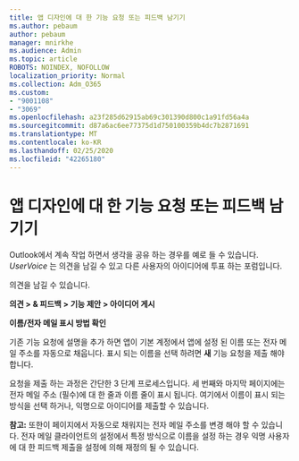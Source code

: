 ```yaml
---
title: 앱 디자인에 대 한 기능 요청 또는 피드백 남기기
ms.author: pebaum
author: pebaum
manager: mnirkhe
ms.audience: Admin
ms.topic: article
ROBOTS: NOINDEX, NOFOLLOW
localization_priority: Normal
ms.collection: Adm_O365
ms.custom:
- "9001108"
- "3069"
ms.openlocfilehash: a23f285d62915ab69c301390d800c1a91fd56a4a
ms.sourcegitcommit: d87a6ac6ee77375d1d750100359b4dc7b2871691
ms.translationtype: MT
ms.contentlocale: ko-KR
ms.lasthandoff: 02/25/2020
ms.locfileid: "42265180"
---
```

# <a name="leave-a-feature-request-or-feedback-on-app-design"></a>앱 디자인에 대 한 기능 요청 또는 피드백 남기기

Outlook에서 계속 작업 하면서 생각을 공유 하는 경우를 예로 들 수 있습니다. *UserVoice* 는 의견을 남길 수 있고 다른 사용자의 아이디어에 투표 하는 포럼입니다.  

의견을 남길 수 있습니다. 

**의견 > & 피드백 > 기능 제안 > 아이디어 게시** 

**이름/전자 메일 표시 방법 확인**

기존 기능 요청에 설명을 추가 하면 앱이 기본 계정에서 앱에 설정 된 이름 또는 전자 메일 주소를 자동으로 채웁니다. 표시 되는 이름을 선택 하려면 **새** 기능 요청을 제출 해야 합니다. 

요청을 제출 하는 과정은 간단한 3 단계 프로세스입니다. 세 번째와 마지막 페이지에는 전자 메일 주소 (필수)에 대 한 줄과 이름 줄이 표시 됩니다. 여기에서 이름이 표시 되는 방식을 선택 하거나, 익명으로 아이디어를 제출할 수 있습니다. 

**참고:** 또한이 페이지에서 자동으로 채워지는 전자 메일 주소를 변경 해야 할 수 있습니다. 전자 메일 클라이언트의 설정에서 특정 방식으로 이름을 설정 하는 경우 익명 사용자에 대 한 피드백 제출을 설정에 의해 재정의 될 수 있습니다. 
